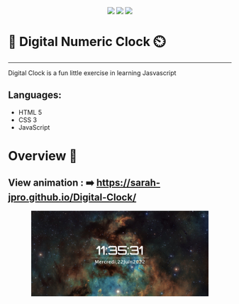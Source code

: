 <p align="center">
  <img src="https://img.shields.io/badge/HTML5-E34F26?style=for-the-badge&logo=html5&logoColor=white">
  <img src="https://img.shields.io/badge/CSS3-1572B6?style=for-the-badge&logo=css3&logoColor=white">
  <img src="https://img.shields.io/badge/JavaScript-F7DF1E?style=for-the-badge&logo=javascript&logoColor=black">
</p>

# 📡 Digital Numeric Clock ⏲️
--------------------------

Digital Clock is a fun little exercise in learning Jasvascript

Languages:
----------
- HTML 5
- CSS 3
- JavaScript

# Overview 🔎

## View animation : ➡️ https://sarah-jpro.github.io/Digital-Clock/



<p align="center">
 <img src="img\vue-projet.jpg" width="400">


